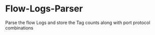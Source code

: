 # Flow-Logs-Parser
Parse the flow Logs and store the Tag counts along with port protocol combinations
